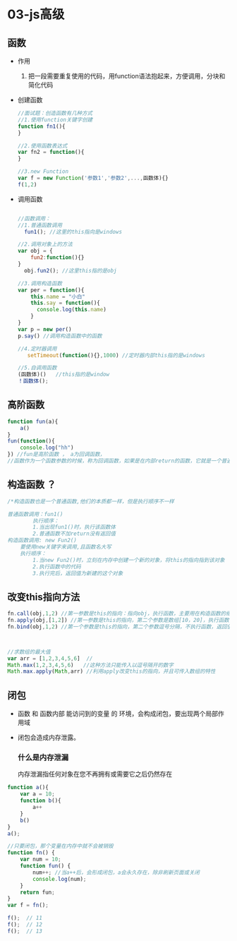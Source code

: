 # 03-js高级



## 函数

+ 作用

  1. 把一段需要重复使用的代码，用function语法抱起来，方便调用，分块和简化代码

+ 创建函数

  ```js
  //面试题：创造函数有几种方式
  //1.使用function关键字创建
  function fn1(){
  }
  
  //2.使用函数表达式
  var fn2 = function(){
  }
  
  //3.new Function
  var f = new Function('参数1','参数2',...,函数体){}
  f(1,2)
  
  ```

+ 调用函数

  ```js
  
  //函数调用：
  //1.普通函数调用
  	fun1();	//这里的this指向是windows
  
  //2.调用对象上的方法
  var obj = {
      fun2:function(){}
  }
  	obj.fun2();	//这里this指的是obj
  
  //3.调用构造函数
  var per = function(){
      this.name = "小白"
      this.say = function(){
  		console.log(this.name)
      }
  }
  var p = new per()
  p.say() //调用构造函数中的函数
  
  //4.定时器调用
  	 setTimeout(function(){},1000) //定时器内部this指的是windows
  
  //5.自调用函数
  (函数体)()   //this指的是window 
  ！函数体();
  ```

  

## 高阶函数

```js
function fun(a){
    a()
}
fun(function(){
    console.log("hh")
}) //fun是高阶函数 ， a为回调函数，
//函数作为一个函数参数的时候，称为回调函数，如果是在内部return的函数，它就是一个普通函数。


```

## 构造函数 ？

```js
/*构造函数也是一个普通函数,他们的本质都一样，但是执行顺序不一样

普通函数调用：fun1()
		执行顺序：
		1.当出现fun1()时，执行该函数体
		2.普通函数不加return没有返回值
构造函数调用: new Fun2()
	要使用new关键字来调用,且函数名大写
	执行顺序：
		1.当new Fun2()时，立刻在内存中创建一个新的对象，将this的指向指到该对象
		2.执行函数中的代码
		3.执行完后，返回值为新建的这个对象


```

## 改变this指向方法

```js
fn.call(obj,1,2) //第一参数是this的指向：指向obj，执行函数，主要用在构造函数的继承
fn.apply(obj,[1,2])	//第一参数是this的指向，第二个参数是数组[10，20]，执行函数,主要用在对数组的操作
fn.bind(obj,1,2) //第一个参数是this的指向，第二个参数逗号分隔，不执行函数，返回值是内部this已经改变后的函数,利用不执行的特性可用来改变函数中的this指向而不执行



//求数组的最大值
var arr = [1,2,3,4,5,6]  //
Math.max(1,2,3,4,5,6)	//这种方法只能传入以逗号隔开的数字
Math.max.apply(Math,arr) //利用apply改变this的指向，并且可传入数组的特性
```

## 闭包

+ 函数 和 函数内部 能访问到的变量 的 环境，会构成闭包，要出现两个局部作用域

+ 闭包会造成内存泄露。

  ### 什么是内存泄漏

  内存泄漏指任何对象在您不再拥有或需要它之后仍然存在


```js
function a(){
    var a = 10; 
    function b(){
        a++	
    }
    b()
}
a();

//只要闭包，那个变量在内存中就不会被销毁
function fn() {
    var num = 10;
    function fun() {
        num++; //当a++后，会形成闭包，a会永久存在，除非刷新页面或关闭
        console.log(num);
    }
    return fun;
}
var f = fn();

f();  // 11
f();  // 12
f();  // 13

```



